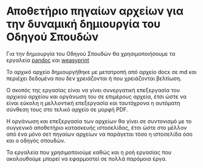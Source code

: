 # Αποθετήριο πηγαίων αρχείων για την δυναμική δημιουργία του Οδηγού Σπουδών

Για την δημιουργία του Οδηγού Σπουδών θα χρησιμοποιήσουμε τα εργαλεία [pandoc](http://pandoc.org/) και [weasyprint](http://weasyprint.org/)

Το αρχικό αρχείο δημιουργήθηκε με μετατροπή από αρχείο docx σε md και περιέχει δεδομένα που δεν χρειάζονται ή που χρειάζονται βελτίωση.

Ο σκοπός της εργασίας είναι να γίνει συνεργατική επεξεργασία του αρχικού αρχείου και οργάνωση του σε επιμέρους αρχεία, έτσι ώστε να είναι εύκολη η μελλοντική επεξεργασία και ταυτόχρονα η αυτόματη σύνθεση τους στο τελικό αρχείο σε μορφή PDF.

Η οργάνωση και επεξεργασία των αρχείων θα γίνει σε συντονισμό με το συγγενικό αποθετήριο κατασκευής ιστοσελίδας, έτσι ώστε στο μέλλον από ένα μόνο σετ πηγαίων αρχείων να παράγεται τόσο η ιστοσελίδα όσο και ο οδηγός σπουδών.

Τα εργαλεία που χρησιμοποιούμε καθώς και η ροή εργασίας που ακολουθούμε μπορεί να εφαρμοστεί σε πολλά παρόμοια έργα.
